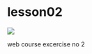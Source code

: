 lesson02
========

![](https://www.loacker.com/uploads/pics/header_bildgalerie_welt_der_waffeln_classic_napolitaner_03.jpg?is_ilan=true&devour=yes)

web course excercise no 2
